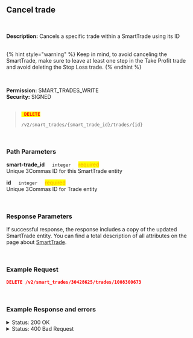 ## Cancel trade<br>
<br>

**Description:** Cancels a specific trade within a SmartTrade using its ID<br>
<br>

{% hint style="warning" %}
Keep in mind, to avoid canceling the SmartTrade, make sure to leave at least one step in the Take Profit trade and avoid deleting the Stop Loss trade.
{% endhint %}

<br>

**Permission:** SMART_TRADES_WRITE<br>
**Security:** SIGNED<br>
<br>

<blockquote>

<code><mark style="color:red"><strong> DELETE </strong></mark></code>

<code>/v2/smart_trades/{smart_trade_id}/trades/{id}</code>

</blockquote>

<br>

### Path Parameters<br>
<p>
   <strong>smart-trade_id</strong>&nbsp;&nbsp;&nbsp;&nbsp;&nbsp;<code>integer</code>&nbsp;&nbsp;&nbsp;&nbsp;&nbsp;<mark style="color:orange">required</mark><br>
   Unique 3Commas ID for this SmartTrade entity
</p>
<p>
   <strong>id</strong>&nbsp;&nbsp;&nbsp;&nbsp;&nbsp;<code>integer</code>&nbsp;&nbsp;&nbsp;&nbsp;&nbsp;<mark style="color:orange">required</mark><br>
   Unique 3Commas ID for Trade entity
</p>
<br>

### Response Parameters<br>

If successful response, the response includes a copy of the updated SmartTrade entity. You can find a total description of all attributes on the page about [SmartTrade](/SmartTrade/README.md).

<br>

### Example Request<br>

```json
DELETE /v2/smart_trades/30428625/trades/1008300673
```
<br>

###  Example Response and errors<br>

<details>
<summary>Status: 200 OK</summary><br>

```json
{
    "id": 30428625,
    "version": 2,
    "account": {
        "id": 32402783,
        "type": "binance_us",
        "name": "My Binance US",
        "market": "Binance US Spot",
        "link": "/accounts/32402783"
    },
    "pair": "USDT_DOGE",
    "instant": false,
    "status": {
        "type": "waiting_targets",
        "basic_type": "waiting_targets",
        "title": "Waiting Targets"
    },
    "leverage": {
        "enabled": false
    },
    "position": {
        "type": "buy",
        "editable": true,
        "units": {
            "value": "20.0",
            "editable": false
        },
        "price": {
            "value": "0.10268",
            "value_without_commission": null,
            "editable": true
        },
        "total": {
            "value": "2.0536"
        },
        "order_type": "market",
        "status": {
            "type": "smart_sell",
            "basic_type": "smart_sell",
            "title": "Own funds"
        }
    },
    "take_profit": {
        "enabled": true,
        "price_type": "value",
        "steps": [
            {
                "id": 1008300673,
                "order_type": "limit",
                "editable": true,
                "units": {
                    "value": "7.0"
                },
                "price": {
                    "type": "last",
                    "value": "0.3",
                    "percent": null
                },
                "volume": "35.0",
                "total": "2.1",
                "trailing": {
                    "enabled": false,
                    "percent": null
                },
                "status": {
                    "type": "order_placed",
                    "basic_type": "order_placed",
                    "title": "Placed"
                },
                "data": {
                    "cancelable": true,
                    "panic_sell_available": true
                },
                "position": 1
            },
            {
                "id": 1008300674,
                "order_type": "limit",
                "editable": true,
                "units": {
                    "value": "7.0"
                },
                "price": {
                    "type": "last",
                    "value": "0.4",
                    "percent": null
                },
                "volume": "35.0",
                "total": "2.8",
                "trailing": {
                    "enabled": false,
                    "percent": null
                },
                "status": {
                    "type": "order_placed",
                    "basic_type": "order_placed",
                    "title": "Placed"
                },
                "data": {
                    "cancelable": true,
                    "panic_sell_available": true
                },
                "position": 2
            }
        ]
    },
    "stop_loss": {
        "enabled": true,
        "price_type": "value",
        "breakeven": false,
        "order_type": "market",
        "editable": true,
        "price": {
            "value": null,
            "percent": null
        },
        "conditional": {
            "price": {
                "value": "0.09754",
                "type": "last",
                "percent": null
            },
            "trailing": {
                "enabled": false,
                "percent": null
            }
        },
        "timeout": {
            "enabled": false,
            "value": null
        },
        "status": {
            "type": "to_process",
            "basic_type": "to_process",
            "title": "Pending"
        }
    },
    "reduce_funds": {
        "steps": []
    },
    "market_close": {},
    "note": "",
    "note_raw": null,
    "skip_enter_step": true,
    "data": {
        "editable": true,
        "current_price": {
            "day_change_percent": "-2.728",
            "bid": "0.10257",
            "ask": "0.1027",
            "last": "0.10268",
            "quote_volume": "136509.39725"
        },
        "target_price_type": "price",
        "orderbook_price_currency": "USDT",
        "base_order_finished": true,
        "missing_funds_to_close": "0.0",
        "liquidation_price": null,
        "average_enter_price": null,
        "average_close_price": null,
        "average_enter_price_without_commission": null,
        "average_close_price_without_commission": null,
        "panic_sell_available": true,
        "add_funds_available": true,
        "reduce_funds_available": true,
        "force_start_available": false,
        "force_process_available": true,
        "cancel_available": true,
        "finished": false,
        "base_position_step_finished": true,
        "entered_amount": "20.0",
        "entered_total": "2.0536",
        "closed_amount": "0.0",
        "closed_total": "0.0",
        "commission": 0.001,
        "created_at": "2024-08-14T19:51:43.100Z",
        "updated_at": "2024-08-14T19:51:43.892Z",
        "type": "smart_sell"
    },
    "profit": {
        "volume": "-0.0042514",
        "usd": "-0.0042514",
        "percent": "-0.21",
        "roe": null
    },
    "margin": {
        "amount": null,
        "total": null
    },
    "is_position_not_filled": false
}
```
</details>
<details>
<summary>Status: 400 Bad Request</summary><br>

```json
{
    "error": "Wrong param(s)",
    "error_description": "trade 1000000000 can not be cancelled"
}
```
</details>